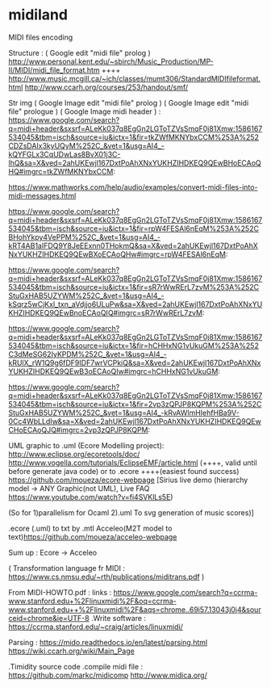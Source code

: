# midiland
MIDI files encoding

Structure : ( Google edit "midi file" prolog )
http://www.personal.kent.edu/~sbirch/Music_Production/MP-II/MIDI/midi_file_format.htm  ++++
http://www.music.mcgill.ca/~ich/classes/mumt306/StandardMIDIfileformat.html
http://www.ccarh.org/courses/253/handout/smf/

Str img  ( Google Image  edit "midi file" prolog )  ( Google Image edit "midi file" prologue ) ( Google Image midi header ) :
https://www.google.com/search?q=midi+header&sxsrf=ALeKk037q8EgGn2LGToTZVsSmqF0j81Xmw:1586167534045&tbm=isch&source=iu&ictx=1&fir=tkZWfMKNYbxCCM%253A%252CDZsDAIx3kyUQyM%252C_&vet=1&usg=AI4_-kQYFGLx3CqUDwLas8BvX01j3C-lhQ&sa=X&ved=2ahUKEwjl167DxtPoAhXNxYUKHZIHDKEQ9QEwBHoECAoQHQ#imgrc=tkZWfMKNYbxCCM:

https://www.mathworks.com/help/audio/examples/convert-midi-files-into-midi-messages.html

https://www.google.com/search?q=midi+header&sxsrf=ALeKk037q8EgGn2LGToTZVsSmqF0j81Xmw:1586167534045&tbm=isch&source=iu&ictx=1&fir=rpW4FESAl6nEqM%253A%252CBHohYkpy4VePPM%252C_&vet=1&usg=AI4_-kRT4AB1aIFDQ9Y8JeEExnn0THokmQ&sa=X&ved=2ahUKEwjl167DxtPoAhXNxYUKHZIHDKEQ9QEwBXoECAoQHw#imgrc=rpW4FESAl6nEqM:

https://www.google.com/search?q=midi+header&sxsrf=ALeKk037q8EgGn2LGToTZVsSmqF0j81Xmw:1586167534045&tbm=isch&source=iu&ictx=1&fir=sR7rWwRErL7zvM%253A%252CStuGxHAB5UZYWM%252C_&vet=1&usg=AI4_-kSqrz5wCjKxl_txn_aVdjjo6ULuPw&sa=X&ved=2ahUKEwjl167DxtPoAhXNxYUKHZIHDKEQ9QEwBnoECAoQIQ#imgrc=sR7rWwRErL7zvM:

https://www.google.com/search?q=midi+header&sxsrf=ALeKk037q8EgGn2LGToTZVsSmqF0j81Xmw:1586167534045&tbm=isch&source=iu&ictx=1&fir=hCHHxNG1vUkuGM%253A%252C3dMeSG62IyKPDM%252C_&vet=1&usg=AI4_-kRUlX_rW1Q9g6fDF9IDF7wrVCPkiQ&sa=X&ved=2ahUKEwjl167DxtPoAhXNxYUKHZIHDKEQ9QEwB3oECAoQIw#imgrc=hCHHxNG1vUkuGM:

https://www.google.com/search?q=midi+header&sxsrf=ALeKk037q8EgGn2LGToTZVsSmqF0j81Xmw:1586167534045&tbm=isch&source=iu&ictx=1&fir=2vp3zQPJP8KQPM%253A%252CStuGxHAB5UZYWM%252C_&vet=1&usg=AI4_-kRvAWlmHIehfHBa9V-0Cc4WbLLdIw&sa=X&ved=2ahUKEwjl167DxtPoAhXNxYUKHZIHDKEQ9QEwCHoECAoQJQ#imgrc=2vp3zQPJP8KQPM:

 
UML graphic to .uml (Ecore Modelling project): http://www.eclipse.org/ecoretools/doc/
              http://www.vogella.com/tutorials/EclipseEMF/article.html (++++, valid until before generate java code)
             or to .ecore ++++(easiest found success) https://github.com/moueza/ecore-webpage
[Sirius live demo (hierarchy model -> ANY Graphic(not UML), Live FAQ https://www.youtube.com/watch?v=fi4SVKlLs5E)

(So for 1)parallelism for Ocaml
2).uml To svg generation of music scores)]

.ecore (.uml) to txt by .mtl Acceleo(M2T model to text)https://github.com/moueza/acceleo-webpage


Sum up : Ecore -> Acceleo


( Transformation language fr MIDI : https://www.cs.nmsu.edu/~rth/publications/miditrans.pdf )

From MIDI-HOWTO.pdf : links : https://www.google.com/search?q=ccrma-www.stanford.edu+%2Flinuxmidi%2F&oq=ccrma-www.stanford.edu++%2Flinuxmidi%2F&aqs=chrome..69i57.13043j0j4&sourceid=chrome&ie=UTF-8 .Write software :  https://ccrma.stanford.edu/~craig/articles/linuxmidi/

Parsing : https://mido.readthedocs.io/en/latest/parsing.html https://wiki.ccarh.org/wiki/Main_Page

.Timidity source code
.compile midi file : https://github.com/markc/midicomp   http://www.midica.org/

